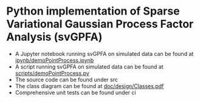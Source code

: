 # Python implementation of Sparse Variational Gaussian Process Factor Analysis (svGPFA)

* A Jupyter notebook running svGPFA on simulated data can be found at [ipynb/demoPointProcess.ipynb](ipynb/demoPointProcess.ipynb)
* A script running svGPFA on simulated data can be found at [scripts/demoPointProcess.py](scripts/demoPointProcess.py)
* The source code can be found under src
* The class diagram can be found at [doc/design/Classes.pdf](doc/design/Classes.pdf)
* Comprehensive unit tests can be found under ci
